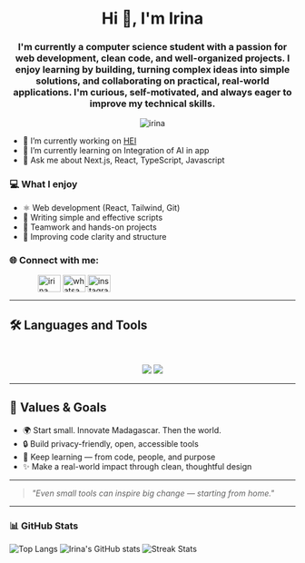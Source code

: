<h1 align="center">Hi 👋, I'm Irina</h1>
<h3 align="center">I'm currently a computer science student with a passion for web development, clean code, and well-organized projects. I enjoy learning by building, turning complex ideas into simple solutions, and collaborating on practical, real-world applications.
I'm curious, self-motivated, and always eager to improve my technical skills.</h3>

<p align="center"> <img src="https://komarev.com/ghpvc/?username=IrinaStephane&style=flat-square" alt="irina" /> </p>

- 🔭 I’m currently working on [HEI](https://www.hei.school/)
- 🌱 I’m currently learning on Integration of AI in app
- 💬 Ask me about Next.js, React, TypeScript, Javascript

### 💻 What I enjoy  
- ⚛️ Web development (React, Tailwind, Git)  
- 📜 Writing simple and effective scripts  
- 🤝 Teamwork and hands-on projects  
- 🧹 Improving code clarity and structure

### 🌐 Connect with me:
<p align="left">
<a style="margin-left: 50px;" href="https://fb.com/lrinaRakotoarison/" target="blank"><img align="center" src="https://raw.githubusercontent.com/rahuldkjain/github-profile-readme-generator/master/src/images/icons/Social/facebook.svg" alt="irina" height="30" width="40" /></a>
<a href="https://wa.me/+261387782241" target="blank">
  <img align="center" src="https://raw.githubusercontent.com/rahuldkjain/github-profile-readme-generator/master/src/images/icons/Social/whatsapp.svg" alt="whatsapp" height="30" width="40" />
</a>
<a href="https://instagram.com/irinarakotoarison" target="blank">
  <img align="center" src="https://raw.githubusercontent.com/rahuldkjain/github-profile-readme-generator/master/src/images/icons/Social/instagram.svg" alt="instagram" height="30" width="40" />
</a>
</p>

---

## 🛠️ Languages and Tools

<br>

<p align="center">
  <img src="https://skillicons.dev/icons?i=html,css,tailwind,js,git" />
  <img src="https://skillicons.dev/icons?i=react,nextjs,postgres,nodejs,figma" />
</p>

---

## 🎯 Values & Goals

- 🌍 Start small. Innovate Madagascar. Then the world.  
- 🔒 Build privacy-friendly, open, accessible tools  
- 🧠 Keep learning — from code, people, and purpose  
- ✨ Make a real-world impact through clean, thoughtful design

---

> _"Even small tools can inspire big change — starting from home."_

---

### 📊 GitHub Stats

![Top Langs](https://github-readme-stats.vercel.app/api/top-langs/?username=irinastephane&layout=compact&show_icons=true&locale=en&count_private=true&theme=tokyonight)
![Irina's GitHub stats](https://github-readme-stats.vercel.app/api?username=irinastephane&show_icons=true&theme=tokyonight)
![Streak Stats](https://github-readme-streak-stats.herokuapp.com/?user=irinastephane&count_private=true&theme=tokyonight)
